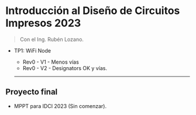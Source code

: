 # Introducción al Diseño de Circuitos Impresos 2023

> Con el Ing. Rubén Lozano.

* TP1: WiFi Node
    * Rev0 - V1 - Menos vías
    * Rev0 - V2 - Designators OK y vías.
    
    
    
    ------------------------
    
    
## Proyecto final   

* MPPT para IDCI 2023 (Sin comenzar).



